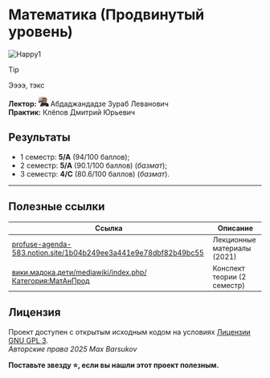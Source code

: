 # Математика (Продвинутый уровень)

<img alt="Happy1" src="https://github.com/maxbarsukov/itmo/blob/master/.docs/happy1.gif" height="250">

> [!TIP]
> Ээээ, тэкс

**Лектор:** <a href="https://github.com/maxbarsukov/itmo/blob/master/.docs/tap-tap/README.md"><img alt="abdadzhandadze" src="https://github.com/maxbarsukov/itmo/blob/master/.docs/tap-tap/abdadzhandadze.gif" height="20"></a> Абдаджандадзе Зураб Леванович \
**Практик:** Клёпов Дмитрий Юрьевич

## Результаты

- 1 семестр: **5/А** (94/100 баллов);
- 2 семестр: **5/А** (90.1/100 баллов) (_базмат_);
- 3 семестр: **4/С** (80.6/100 баллов) (_базмат_).

---

## Полезные ссылки

| Ссылка | Описание |
| --- | --- |
| [profuse-agenda-583.notion.site/1b04b249ee3a441e9e78dbf82b49bc55](https://profuse-agenda-583.notion.site/1b04b249ee3a441e9e78dbf82b49bc55?v=1f08507b61f94618a89cda5d6f466da5) | Лекционные материалы (2021) |
| [вики.мадока.дети/mediawiki/index.php/Категория:МатАнПрод](https://xn--b1amah.xn--80aalyho.xn--d1acj3b/mediawiki/index.php/%D0%9A%D0%B0%D1%82%D0%B5%D0%B3%D0%BE%D1%80%D0%B8%D1%8F:%D0%9C%D0%B0%D1%82%D0%90%D0%BD%D0%9F%D1%80%D0%BE%D0%B4) | Конспект теории (2 семестр) |

## Лицензия <a name="license"></a>

Проект доступен с открытым исходным кодом на условиях [Лицензии GNU GPL 3](https://opensource.org/license/gpl-3-0/). \
*Авторские права 2025 Max Barsukov*

**Поставьте звезду :star:, если вы нашли этот проект полезным.**
